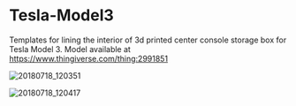 # Tesla-Model3

Templates for lining the interior of 3d printed center console storage box for Tesla Model 3. Model available at https://www.thingiverse.com/thing:2991851

![20180718_120351](https://user-images.githubusercontent.com/31580991/42898144-f0cf174a-8a87-11e8-9c99-d6fab43a4862.jpg)

![20180718_120417](https://user-images.githubusercontent.com/31580991/42898166-01ebd7fc-8a88-11e8-803d-e465e66e839d.jpg)
